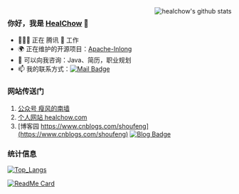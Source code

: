 <img align="right" src="https://github-readme-stats.vercel.app/api?username=healchow&show_icons=true&theme=vue" alt="healchow's github stats" />


### 你好，我是 [HealChow](https://healchow.com) 👋 

- 🧑🏻‍💻 正在 腾讯 🐧 工作
- 🌍 正在维护的开源项目：[Apache-Inlong](https://github.com/apache/incubator-inlong)
- 💬 可以向我咨询：Java、简历，职业规划
- 📫 我的联系方式：[![Mail Badge](https://img.shields.io/badge/-healchow@gmail.com-c14438?style=flat-square&logo=Gmail&logoColor=white&link=mailto:healchow@gmail.com)](mailto:healchow@gmail.com)



### 网站传送门

1. [公众号 瘦风的南墙](https://mp.weixin.qq.com/s/EPUA_78SNmVqoCB4CcrJag)
2. [个人网站 healchow.com](https://healchow.com)
3. [博客园 https://www.cnblogs.com/shoufeng](https://www.cnblogs.com/shoufeng)  [![Blog Badge](https://img.shields.io/badge/blog-120w%20pageview-brightgreen)](https://www.cnblogs.com/shoufeng)


### 统计信息

[![Top_Langs](https://github-readme-stats.vercel.app/api/top-langs/?username=healchow&layout=compact&hide=HTML)](https://github.com/healchow/)

[![ReadMe Card](https://github-readme-stats.vercel.app/api/pin/?username=healchow&repo=bigdata-study)](https://github.com/healchow/bigdata-study)

